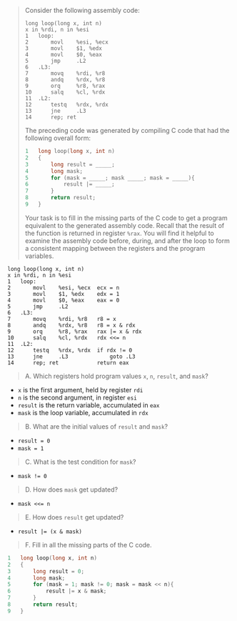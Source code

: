 > Consider the following assembly code:
> ```Assembly
> long loop(long x, int n)
> x in %rdi, n in %esi
> 1   loop:
> 2       movl    %esi, %ecx
> 3       movl    $1, %edx
> 4       movl    $0, %eax
> 5       jmp     .L2
> 6   .L3:
> 7       movq    %rdi, %r8
> 8       andq    %rdx, %r8
> 9       orq     %r8, %rax
> 10      salq    %cl, %rdx
> 11  .L2:
> 12      testq   %rdx, %rdx
> 13      jne     .L3
> 14      rep; ret
> ```
> The preceding code was generated by compiling C code that
> had the following overall form:
> ```C
> 1   long loop(long x, int n)
> 2   {
> 3       long result = _____;
> 4       long mask;
> 5       for (mask = _____; mask _____; mask = _____){
> 6           result |= _____;
> 7       }
> 8       return result;
> 9   }
> ```
> 
> Your task is to fill in the missing parts of the C code to get a program
> equivalent to the generated assembly code. Recall that the result of the
> function is returned in register `%rax`. You will find it helpful to examine
> the assembly code before, during, and after the loop to form a consistent
> mapping between the registers and the program variables.

```Assembly
long loop(long x, int n)
x in %rdi, n in %esi
1   loop:
2       movl    %esi, %ecx  ecx = n
3       movl    $1, %edx    edx = 1
4       movl    $0, %eax    eax = 0
5       jmp     .L2
6   .L3:
7       movq    %rdi, %r8   r8 = x
8       andq    %rdx, %r8   r8 = x & rdx
9       orq     %r8, %rax   rax |= x & rdx
10      salq    %cl, %rdx   rdx <<= n
11  .L2:
12      testq   %rdx, %rdx  if rdx != 0
13      jne     .L3             goto .L3
14      rep; ret            return eax
```

> A. Which registers hold program values `x`, `n`, `result`, and `mask`?
- `x` is the first argument, held by register `rdi`
- `n` is the second argument, in register `esi`
- `result` is the return variable, accumulated in `eax`
- `mask` is the loop variable, accumulated in `rdx`

> B. What are the initial values of `result` and `mask`?

- `result = 0`
- `mask = 1`

> C. What is the test condition for `mask`?

- `mask != 0`

> D. How does `mask` get updated?

- `mask <<= n`

> E. How does `result` get updated?

- `result |= (x & mask)`

> F. Fill in all the missing parts of the C code.

```C
1   long loop(long x, int n)
2   {
3       long result = 0;
4       long mask;
5       for (mask = 1; mask != 0; mask = mask << n){
6           result |= x & mask;
7       }
8       return result;
9   }
```
